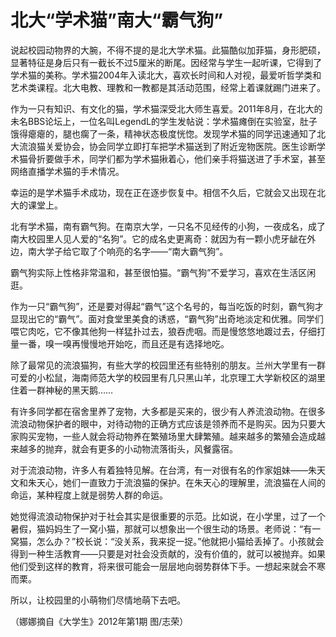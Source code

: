 # 北大“学术猫”南大“霸气狗”

说起校园动物界的大腕，不得不提的是北大学术猫。此猫酷似加菲猫，身形肥硕，显著特征是身后只有一截长不过5厘米的断尾。因经常与学生一起听课，它得到了学术猫的美称。学术猫2004年入读北大，喜欢长时间和人对视，最爱听哲学类和艺术类课程。北大电教、理教和一教都是其活动范围，经常上着课就踢门进来了。 

作为一只有知识、有文化的猫，学术猫深受北大师生喜爱。2011年8月，在北大的未名BBS论坛上，一位名叫LegendL的学生发帖说：学术猫瘫倒在实验室，肚子饿得瘪瘪的，腿也瘸了一条，精神状态极度恍惚。发现学术猫的同学迅速通知了北大流浪猫关爱协会，协会同学立即打车把学术猫送到了附近宠物医院。医生诊断学术猫骨折要做手术，同学们都为学术猫揪着心，他们亲手将猫送进了手术室，甚至网络直播学术猫的手术情况。 

幸运的是学术猫手术成功，现在正在逐步恢复中。相信不久后，它就会又出现在北大的课堂上。 

北有学术猫，南有霸气狗。在南京大学，一只名不见经传的小狗，一夜成名，成了南大校园里人见人爱的“名狗”。它的成名史更离奇：就因为有一颗小虎牙龇在外边，南大学子给它取了个响亮的名字——“南大霸气狗”。 

霸气狗实际上性格非常温和，甚至很怕猫。“霸气狗”不爱学习，喜欢在生活区闲逛。 

作为一只“霸气狗”，还是要对得起“霸气”这个名号的，每当吃饭的时刻，霸气狗才显现出它的“霸气”。面对食堂里美食的诱惑，“霸气狗”出奇地淡定和优雅。同学们喂它肉吃，它不像其他狗一样猛扑过去，狼吞虎咽。而是慢悠悠地踱过去，仔细打量一番，嗅一嗅再慢慢地开始吃，而且还是有选择地吃。 

除了最常见的流浪猫狗，有些大学的校园里还有些特别的朋友。兰州大学里有一群可爱的小松鼠，海南师范大学的校园里有几只黑山羊，北京理工大学新校区的湖里住着一群神秘的黑天鹅…… 

有许多同学都在宿舍里养了宠物，大多都是买来的，很少有人养流浪动物。在很多流浪动物保护者的眼中，对待动物的正确方式应该是领养而不是购买。因为只要大家购买宠物，一些人就会将动物养在繁殖场里大肆繁殖。越来越多的繁殖会造成越来越多的抛弃，就会有更多的小动物流落街头，风餐露宿。 

对于流浪动物，许多人有着独特见解。在台湾，有一对很有名的作家姐妹——朱天文和朱天心，她们一直致力于流浪猫的保护。在朱天心的理解里，流浪猫在人间的命运，某种程度上就是弱势人群的命运。 

她觉得流浪动物保护对于社会其实是很重要的示范。比如说，在小学里，过了一个暑假，猫妈妈生了一窝小猫，那就可以想象出一个很生动的场景。老师说：“有一窝猫，怎么办？”校长说：“没关系，我来捉一捉。”他就把小猫给丢掉了。小孩就会得到一种生活教育——只要是对社会没贡献的，没有价值的，就可以被抛弃。如果他们受到这样的教育，将来很可能会一层层地向弱势群体下手。一想起来就会不寒而栗。 

所以，让校园里的小萌物们尽情地萌下去吧。 

（娜娜摘自《大学生》2012年第1期 图/志荣）